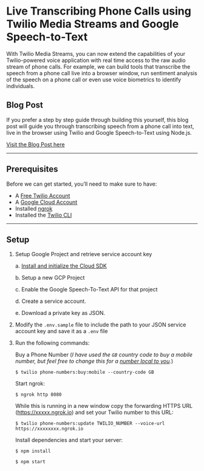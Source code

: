 # Live Transcribing Phone Calls using Twilio Media Streams and Google Speech-to-Text

With Twilio Media Streams, you can now extend the capabilities of your Twilio-powered voice application with real time access to the raw audio stream of phone calls. For example, we can build tools that transcribe the speech from a phone call live into a browser window, run sentiment analysis of the speech on a phone call or even use voice biometrics to identify individuals.

## Blog Post
If you prefer a step by step guide through building this yourself, this blog post will guide you through transcribing speech from a phone call into text, live in the browser using Twilio and Google Speech-to-Text using Node.js.

[Visit the Blog Post here](https://www.twilio.com/blog/live-transcribing-phone-calls-using-twilio-media-streams-and-google-speech-text)

---

## Prerequisites
Before we can get started, you’ll need to make sure to have:

- A [Free Twilio Account](https://www.twilio.com/try-twilio)
- A [Google Cloud Account](https://cloud.google.com/)
- Installed [ngrok](https://ngrok.com/)
- Installed the [Twilio CLI](https://www.twilio.com/docs/twilio-cli/quickstart)

---

## Setup

1.  Setup Google Project and retrieve service account key

    a. [Install and initialize the Cloud SDK](https://cloud.google.com/sdk/docs/)

    b. Setup a new GCP Project

    c. Enable the Google Speech-To-Text API for that project

    d. Create a service account.

    e. Download a private key as JSON.

2.  Modify the `.env.sample` file to include the path to your JSON service account key and save it as a `.env` file
3.  Run the following commands:

    Buy a Phone Number (_I have used the `GB` country code to buy a mobile number, but feel free to change this for a [number local to you](https://support.twilio.com/hc/en-us/articles/223183068-Twilio-international-phone-number-availability-and-their-capabilities)._)

    `$ twilio phone-numbers:buy:mobile --country-code GB`

    Start ngrok:

    `$ ngrok http 8080`

    While this is running in a new window copy the forwarding HTTPS URL (https://xxxxx.ngrok.io) and set your Twilio number to this URL:

    `$ twilio phone-numbers:update TWILIO_NUMBER --voice-url https://xxxxxxxx.ngrok.io`

    Install dependencies and start your server:

    `$ npm install`

    `$ npm start`

